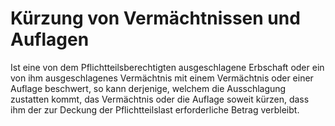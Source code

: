 # Kürzung von Vermächtnissen und Auflagen

Ist eine von dem Pflichtteilsberechtigten ausgeschlagene Erbschaft oder ein von ihm ausgeschlagenes Vermächtnis mit einem Vermächtnis oder einer Auflage beschwert, so kann derjenige, welchem die Ausschlagung zustatten kommt, das Vermächtnis oder die Auflage soweit kürzen, dass ihm der zur Deckung der Pflichtteilslast erforderliche Betrag verbleibt. 

